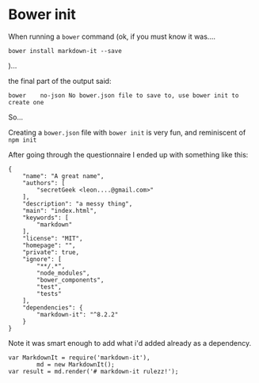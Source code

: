 # Bower init

When running a `bower` command (ok, if you must know it was....

	bower install markdown-it --save

)...

the final part of the output said:

	bower    no-json No bower.json file to save to, use bower init to create one

So...

Creating a `bower.json` file with `bower init` is very fun, and reminiscent of `npm init`

After going through the questionnaire I ended up with something like this:

	{
		"name": "A great name",
		"authors": [
			"secretGeek <leon....@gmail.com>"
		],
		"description": "a messy thing",
		"main": "index.html",
		"keywords": [
			"markdown"
		],
		"license": "MIT",
		"homepage": "",
		"private": true,
		"ignore": [
			"**/.*",
			"node_modules",
			"bower_components",
			"test",
			"tests"
		],
		"dependencies": {
			"markdown-it": "^8.2.2"
		}
	}


Note it was smart enough to add what i'd added already as a dependency.

	var MarkdownIt = require('markdown-it'),
			md = new MarkdownIt();
	var result = md.render('# markdown-it rulezz!');